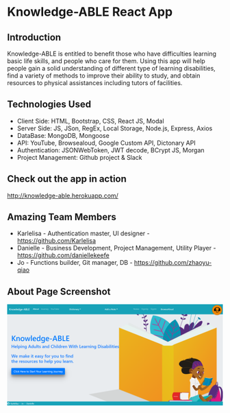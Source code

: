 # Knowledge-ABLE React App
## Introduction
Knowledge-ABLE is entitled to benefit those who have difficulties learning basic life skills, and people who care for them.
Using this app will help people gain a solid understanding of different type of learning disabilities, find a variety of methods to improve their ability to study, and obtain resources to physical assistances including tutors of facilities.
## Technologies Used
- Client Side: HTML, Bootstrap, CSS, React JS, Modal
- Server Side: JS, JSon, RegEx, Local Storage, Node.js, Express, Axios
- DataBase: MongoDB, Mongoose
- API: YouTube, Browsealoud, Google Custom API, Dictonary API
- Authentication: JSONWebToken, JWT decode, BCrypt JS, Morgan
- Project Management: Github project & Slack
## Check out the app in action
http://knowledge-able.herokuapp.com/
## Amazing Team Members
- Karlelisa - Authentication master, UI designer - https://github.com/Karlelisa
- Danielle - Business Development, Project Management, Utility Player - https://github.com/daniellekeefe
- Jo - Functions builder, Git manager, DB - https://github.com/zhaoyu-qiao
## About Page Screenshot
![About Page](client/public/images/cover-page.png)








